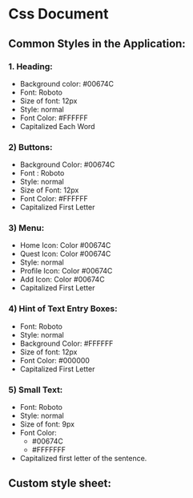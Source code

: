 # Css Document
## Common Styles in the Application:
### 1. Heading: 
  *	Background color: #00674C 
  *	Font: Roboto
  *	Size of font: 12px
  *	Style: normal
  *	Font Color: #FFFFFF
  *	Capitalized Each Word <br>

### 2)	Buttons: 
  * Background Color: #00674C
  *	Font : Roboto
  *	Style: normal
  *	Size of Font: 12px
  *	Font Color: #FFFFFF
  *	Capitalized First Letter <br>

### 3)	Menu: 
  * Home Icon: Color #00674C
  *	Quest Icon: Color #00674C
  *	Style: normal
  *	Profile Icon: Color #00674C
  *	Add Icon: Color #00674C
  *	Capitalized First Letter <br>

### 4)	Hint of Text Entry Boxes: 
  * Font: Roboto
  *	Style: normal
  *	Background Color: #FFFFFF
  *	Size of font: 12px
  *	Font Color: #000000
  *	Capitalized First Letter <br>

### 5)	Small Text:
  *	Font: Roboto
  *	Style: normal
  *	Size of font: 9px
  *	Font Color: 
	  * #00674C
    *	#FFFFFFF
  *	Capitalized first letter of the sentence. <br>

## Custom style sheet:


